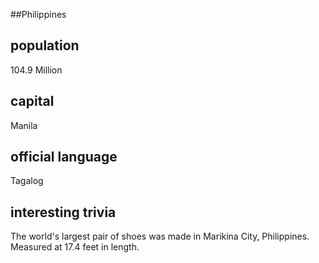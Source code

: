 ##Philippines
## population
104.9 Million

## capital
Manila
 
## official language
Tagalog

## interesting trivia
The world's largest pair of shoes was made in Marikina City, Philippines. Measured at 17.4 feet in length.


